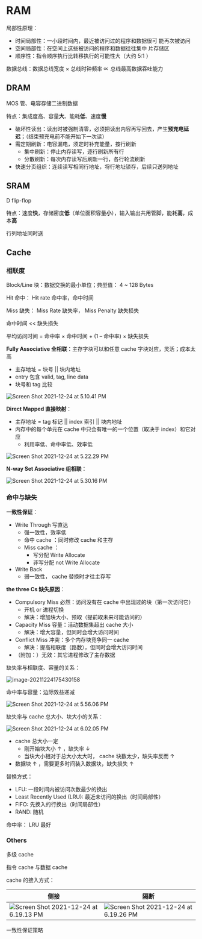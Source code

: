 # RAM

局部性原理：

- 时间局部性：一小段时间内，最近被访问过的程序和数据很可 能再次被访问
- 空间局部性：在空间上这些被访问的程序和数据往往集中 片存储区
- 顺序性：指令顺序执行比转移执行的可能性大（大约 5:1 ）

数据总线：数据总线宽度 × 总线时钟频率 ∝ 总线最高数据吞吐能力

## DRAM

MOS 管、电容存储二进制数据

特点：集成度高、容量**大**、能耗**低**、速度**慢**

- 破坏性读出：读出时被强制清零，必须把读出内容再写回去，产生**预充电延迟**；（结束预充电前不能开始下一次读）
- 需定期刷新：电容漏电，须定时补充能量，按行刷新
    - 集中刷新：停止内存读写，逐行刷新所有行
    - 分散刷新：每次内存读写后刷新一行，各行轮流刷新
- 快速分页组织：连续读写相同行地址，将行地址锁存，后续只送列地址

## SRAM

D flip-flop

特点：速度**快**，存储密度**低**（单位面积容量**小**），输入输出共用管脚，能耗**高**，成本**高**

行列地址同时送

## Cache

### 相联度

Block/Line 块：数据交换的最小单位；典型值： 4 ~ 128 Bytes

Hit 命中： Hit rate 命中率，命中时间

Miss 缺失： Miss Rate 缺失率， Miss Penalty 缺失损失

命中时间 << 缺失损失

平均访问时间 = 命中率 × 命中时间 + (1 – 命中率) × 缺失损失

**Fully Associative 全相联**：主存字块可以和任意 cache 字块对应，灵活；成本太高

- 主存地址 = 块号 || 块内地址
- entry 包含 valid, tag, line data
- 块号和 tag 比较

![Screen Shot 2021-12-24 at 5.10.41 PM](5_RAM.assets/Screen%20Shot%202021-12-24%20at%205.10.41%20PM.png)

**Direct Mapped 直接映射**：

- 主存地址 = tag 标记 || index 索引 || 块内地址
- 内存中的每个单元在 cache 中只会有唯一的一个位置（取决于 index）和它对应
    - 利用率低、命中率低、效率低

![Screen Shot 2021-12-24 at 5.22.29 PM](5_RAM.assets/Screen%20Shot%202021-12-24%20at%205.22.29%20PM.png)



**N-way Set Associative 组相联**：

![Screen Shot 2021-12-24 at 5.30.16 PM](5_RAM.assets/Screen%20Shot%202021-12-24%20at%205.30.16%20PM.png)

### 命中与缺失

**一致性保证**：

- Write Through 写直达
    - 强一致性，效率低
    - 命中 cache ：同时修改 cache 和主存
    - Miss cache ：
        - 写分配 Write Allocate
        - 非写分配 not Write Allocate
- Write Back
    - 弱一致性， cache 替换时才往主存写

**the three Cs 缺失原因**：

- Compulsory Miss 必然：访问没有在 cache 中出现过的块（第一次访问它）
    - 开机 or 进程切换
    - 解决：增加块大小、预取（提前取未来可能访问的）
- Capacity Miss 容量：活动数据集超出 cache 大小
    - 解决：增大容量，但同时会增大访问时间
- Conflict Miss 冲突：多个内存块竞争同一 cache
    - 解决：提高相联度（路数），但同时会增大访问时间
- （附加：）无效：其它进程修改了主存数据

缺失率与相联度、容量的关系：

![image-20211224175430158](5_RAM.assets/image-20211224175430158.png)

命中率与容量：边际效益递减

![Screen Shot 2021-12-24 at 5.56.06 PM](5_RAM.assets/Screen%20Shot%202021-12-24%20at%205.56.06%20PM.png)

缺失率与 cache 总大小、块大小的关系：

![Screen Shot 2021-12-24 at 6.02.05 PM](5_RAM.assets/Screen%20Shot%202021-12-24%20at%206.02.05%20PM.png)

- cache 总大小一定
    - 刚开始块大小 ↑ ，缺失率 ↓ 
    - 当块大小相对于总大小太大时， cache 块数太少，缺失率反而 ↑
- 数据块 ↑ ，需要更多时间装入数据块，缺失损失 ↑

替换方式：

- LFU: 一段时间内被访问次数最少的换出
- Least Recently Used (LRU): 最近未访问的换出（时间局部性）
- FIFO: 先换入的行换出（时间局部性）
- RAND: 随机

命中率： LRU 最好

### Others

多级 cache

指令 cache 与数据 cache



cache 的接入方式：

| 侧接                                                         | 隔断                                                         |
| ------------------------------------------------------------ | ------------------------------------------------------------ |
| ![Screen Shot 2021-12-24 at 6.19.13 PM](5_RAM.assets/Screen%20Shot%202021-12-24%20at%206.19.13%20PM.png) | ![Screen Shot 2021-12-24 at 6.19.26 PM](5_RAM.assets/Screen%20Shot%202021-12-24%20at%206.19.26%20PM.png) |



一致性保证策略



